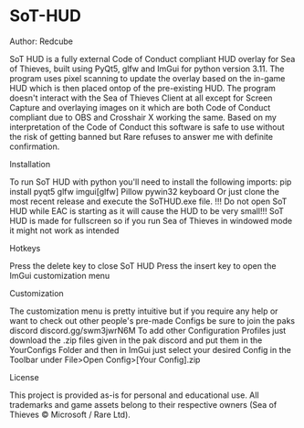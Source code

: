 # SoT-HUD
Author: Redcube

SoT HUD is a fully external Code of Conduct compliant HUD overlay for Sea of Thieves, built using PyQt5, glfw and ImGui for python version 3.11.
The program uses pixel scanning to update the overlay based on the in-game HUD which is then placed ontop of the pre-existing HUD.
The program doesn't interact with the Sea of Thieves Client at all except for Screen Capture and overlaying images on it which are both Code of Conduct compliant due to OBS and Crosshair X working the same.
Based on my interpretation of the Code of Conduct this software is safe to use without the risk of getting banned but Rare refuses to answer me with definite confirmation.


Installation

To run SoT HUD with python you'll need to install the following imports:
pip install pyqt5 glfw imgui[glfw] Pillow pywin32 keyboard
Or just clone the most recent release and execute the SoTHUD.exe file.
!!! Do not open SoT HUD while EAC is starting as it will cause the HUD to be very small!!!
SoT HUD is made for fullscreen so if you run Sea of Thieves in windowed mode it might not work as intended


Hotkeys

Press the delete key to close SoT HUD
Press the insert key to open the ImGui customization menu


Customization

The customization menu is pretty intuitive but if you require any help or want to check out other people's pre-made Configs be sure to join the paks discord discord.gg/swm3jwrN6M
To add other Configuration Profiles just download the .zip files given in the pak discord and put them in the YourConfigs Folder and then in ImGui just select your desired Config in the Toolbar under File>Open Config>[Your Config].zip


License

This project is provided as-is for personal and educational use.
All trademarks and game assets belong to their respective owners (Sea of Thieves © Microsoft / Rare Ltd).
